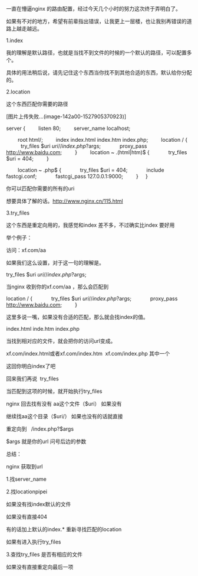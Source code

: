 一直在懵逼nginx 的路由配置，经过今天几个小时的努力这次终于弄明白了。

如果有不对的地方，希望有前辈指出错误，让我更上一层楼，也让我别再错误的道路上越走越远。

1.index

我的理解是默认路径，也就是当找不到文件的时候的一个默认的路径，可以配置多个。

具体的用法稍后说，请先记住这个东西当你找不到其他合适的东西，默认给你分配的。

2.location

这个东西匹配你需要的路径

[图片上传失败...(image-142a00-1527905370923)]

server {
        listen 80;
        server_name localhost;

        root html/;
        index index.html index.htm index.php;
        location / {
            try_files $uri $uri/ /index.php?$args;
            proxy_pass http://www.baidu.com;
        }
        location ~ \.(html|htm)$ {
            try_files $uri = 404;
        }

        location ~ \.php$ {
            try_files $uri = 404;
            include fastcgi.conf;
            fastcgi_pass 127.0.0.1:9000;
        }
    }

你可以匹配你需要的所有的uri

想要具体了解的话。http://www.nginx.cn/115.html

3.try_files

这个东西是重定向用的，我感觉和index 差不多，不过确实比index 要好用

举个例子：

访问：xf.com/aa

如果我们这么设置，对于这一句的理解是。

try_files $uri $uri/ /index.php?$args;

当nginx 收到你的xf.com/aa ，那么会匹配到 

location / {
            try_files $uri $uri/ /index.php?$args;
            proxy_pass http://www.baidu.com;
        }

这里多说一嘴，如果没有合适的匹配，那么就会找index的值。

index.html inde.htm index.php

当找到相对应的文件，就会把你的访问url变成。

xf.com/index.html或者xf.com/index.htm  xf.com/index.php 其中一个

这回你明白index了吧

回来我们再说  try_files

当匹配到这项的时候，就开始执行try_files

nginx 回去找有没有 aa这个文件（$uri） 如果没有

继续找aa这个目录（$uri/） 如果也没有的话就直接

重定向到   /index.php?$args    

$args 就是你的url 问号后边的参数

总结：

nginx 获取到url  

1.找server_name

2.找locationpipei

如果没有找index默认的文件

如果没有直接404

有的话加上默认的index.* 重新寻找匹配的location

如果有进入执行try_files

3.查找try_files 是否有相应的文件

如果没有直接重定向最后一项
